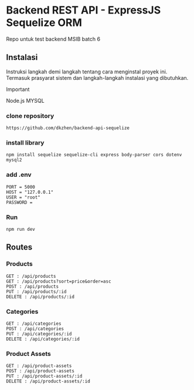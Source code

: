 # Backend REST API - ExpressJS Sequelize ORM

Repo untuk test backend MSIB batch 6

## Instalasi

Instruksi langkah demi langkah tentang cara menginstal proyek ini. Termasuk prasyarat sistem dan langkah-langkah instalasi yang dibutuhkan.

> [!IMPORTANT]
> Node.js
> MYSQL

### clone repository

```console
https://github.com/dkzhen/backend-api-sequelize
```

### install library

```console
npm install sequelize sequelize-cli express body-parser cors dotenv mysql2
```

### add .env

```console
PORT = 5000
HOST = "127.0.0.1"
USER = "root"
PASSWORD =
```

### Run

```console
npm run dev
```
## Routes

### Products
```console
GET : /api/products
GET : /api/products?sort=price&order=asc
POST : /api/products
PUT : /api/products/:id
DELETE : /api/products/:id
```
### Categories
```console
GET : /api/categories
POST : /api/categories
PUT : /api/categories/:id
DELETE : /api/categories/:id
```
### Product Assets
```console
GET : /api/product-assets
POST : /api/product-assets
PUT : /api/product-assets/:id
DELETE : /api/product-assets/:id
```







